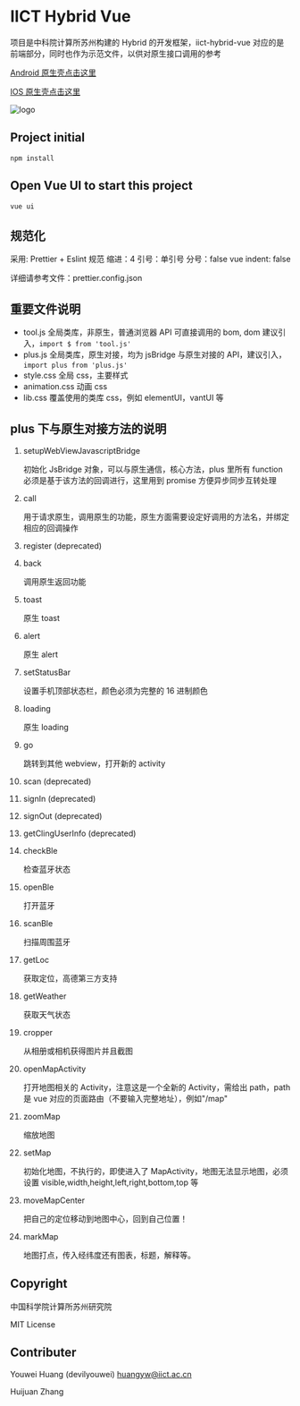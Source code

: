 # IICT Hybrid Vue

项目是中科院计算所苏州构建的 Hybrid 的开发框架，iict-hybrid-vue 对应的是前端部分，同时也作为示范文件，以供对原生接口调用的参考

[Android 原生壳点击这里](https://github.com/CAS-IICT/iict-hybrid-android)

[IOS 原生壳点击这里](https://github.com/CAS-IICT/iict-hybrid-ios)

![logo](http://nwzimg.wezhan.cn/contents/sitefiles2037/10185204/images/12968193.png)

## Project initial

```
npm install
```

## Open Vue UI to start this project

```
vue ui
```

## 规范化

采用: Prettier + Eslint 规范
缩进：4
引号：单引号
分号：false
vue indent: false

详细请参考文件：prettier.config.json

## 重要文件说明

-   tool.js 全局类库，非原生，普通浏览器 API 可直接调用的 bom, dom 建议引入，`import $ from 'tool.js'`
-   plus.js 全局类库，原生对接，均为 jsBridge 与原生对接的 API，建议引入，`import plus from 'plus.js'`
-   style.css 全局 css，主要样式
-   animation.css 动画 css
-   lib.css 覆盖使用的类库 css，例如 elementUI，vantUI 等

## plus 下与原生对接方法的说明

1. setupWebViewJavascriptBridge

    初始化 JsBridge 对象，可以与原生通信，核心方法，plus 里所有 function 必须是基于该方法的回调进行，这里用到 promise 方便异步同步互转处理

2. call

    用于请求原生，调用原生的功能，原生方面需要设定好调用的方法名，并绑定相应的回调操作

3. register (deprecated)

4. back

    调用原生返回功能

5. toast

    原生 toast

6. alert

    原生 alert

7. setStatusBar

    设置手机顶部状态栏，颜色必须为完整的 16 进制颜色

8. loading

    原生 loading

9. go

    跳转到其他 webview，打开新的 activity

10. scan (deprecated)

11. signIn (deprecated)

12. signOut (deprecated)

13. getClingUserInfo (deprecated)

14. checkBle

    检查蓝牙状态

15. openBle

    打开蓝牙

16. scanBle

    扫描周围蓝牙

17. getLoc

    获取定位，高德第三方支持

18. getWeather

    获取天气状态

19. cropper

    从相册或相机获得图片并且截图

20. openMapActivity

    打开地图相关的 Activity，注意这是一个全新的 Activity，需给出 path，path 是 vue 对应的页面路由（不要输入完整地址），例如"/map"

21. zoomMap

    缩放地图

22. setMap

    初始化地图，不执行的，即使进入了 MapActivity，地图无法显示地图，必须设置 visible,width,height,left,right,bottom,top 等

23. moveMapCenter

    把自己的定位移动到地图中心，回到自己位置！

24. markMap

    地图打点，传入经纬度还有图表，标题，解释等。

## Copyright

中国科学院计算所苏州研究院

MIT License

## Contributer

Youwei Huang (devilyouwei) huangyw@iict.ac.cn

Huijuan Zhang
